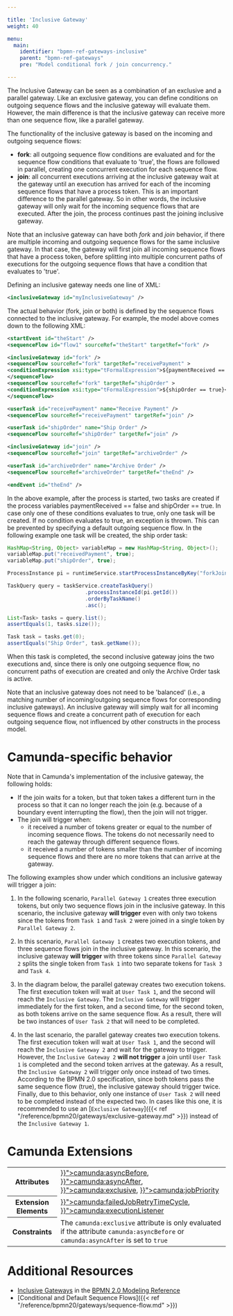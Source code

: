 ```yaml
---

title: 'Inclusive Gateway'
weight: 40

menu:
  main:
    identifier: "bpmn-ref-gateways-inclusive"
    parent: "bpmn-ref-gateways"
    pre: "Model conditional fork / join concurrency."

---
```



The Inclusive Gateway can be seen as a combination of an exclusive and a parallel gateway. Like an exclusive gateway, you can define conditions on outgoing sequence flows and the inclusive gateway will evaluate them. However, the main difference is that the inclusive gateway can receive more than one sequence flow, like a parallel gateway.

The functionality of the inclusive gateway is based on the incoming and outgoing sequence flows:

*   __fork__: all outgoing sequence flow conditions are evaluated and for the sequence flow conditions that evaluate to 'true', the flows are followed in parallel, creating one concurrent execution for each sequence flow.
*   __join__: all concurrent executions arriving at the inclusive gateway wait at the gateway until an execution has arrived for each of the incoming sequence flows that have a process token. This is an important difference to the parallel gateway. So in other words, the inclusive gateway will only wait for the incoming sequence flows that are executed. After the join, the process continues past the joining inclusive gateway.

Note that an inclusive gateway can have both _fork_ and _join_ behavior, if there are multiple incoming and outgoing sequence flows for the same inclusive gateway. In that case, the gateway will first join all incoming sequence flows that have a process token, before splitting into multiple concurrent paths of executions for the outgoing sequence flows that have a condition that evaluates to 'true'.

<div data-bpmn-diagram="../bpmn/inclusive-gateway"></div>

Defining an inclusive gateway needs one line of XML:

```xml
<inclusiveGateway id="myInclusiveGateway" />
```

The actual behavior (fork, join or both) is defined by the sequence flows connected to the inclusive gateway. For example, the model above comes down to the following XML:

```xml
<startEvent id="theStart" />
<sequenceFlow id="flow1" sourceRef="theStart" targetRef="fork" />

<inclusiveGateway id="fork" />
<sequenceFlow sourceRef="fork" targetRef="receivePayment" >
<conditionExpression xsi:type="tFormalExpression">${paymentReceived == false}</conditionExpression>
</sequenceFlow>
<sequenceFlow sourceRef="fork" targetRef="shipOrder" >
<conditionExpression xsi:type="tFormalExpression">${shipOrder == true}</conditionExpression>
</sequenceFlow>

<userTask id="receivePayment" name="Receive Payment" />
<sequenceFlow sourceRef="receivePayment" targetRef="join" />

<userTask id="shipOrder" name="Ship Order" />
<sequenceFlow sourceRef="shipOrder" targetRef="join" />

<inclusiveGateway id="join" />
<sequenceFlow sourceRef="join" targetRef="archiveOrder" />

<userTask id="archiveOrder" name="Archive Order" />
<sequenceFlow sourceRef="archiveOrder" targetRef="theEnd" />

<endEvent id="theEnd" />
```

In the above example, after the process is started, two tasks are created if the process variables paymentReceived == false and shipOrder == true. In case only one of these conditions evaluates to true, only one task will be created. If no condition evaluates to true, an exception is thrown. This can be prevented by specifying a default outgoing sequence flow. In the following example one task will be created, the ship order task:

```java
HashMap<String, Object> variableMap = new HashMap<String, Object>();
variableMap.put("receivedPayment", true);
variableMap.put("shipOrder", true);

ProcessInstance pi = runtimeService.startProcessInstanceByKey("forkJoin");

TaskQuery query = taskService.createTaskQuery()
                         .processInstanceId(pi.getId())
                         .orderByTaskName()
                         .asc();

List<Task> tasks = query.list();
assertEquals(1, tasks.size());

Task task = tasks.get(0);
assertEquals("Ship Order", task.getName());
```

When this task is completed, the second inclusive gateway joins the two executions and, since there is only one outgoing sequence flow, no concurrent paths of execution are created and only the Archive Order task is active.

Note that an inclusive gateway does not need to be 'balanced' (i.e., a matching number of incoming/outgoing sequence flows for corresponding inclusive gateways). An inclusive gateway will simply wait for all incoming sequence flows and create a concurrent path of execution for each outgoing sequence flow, not influenced by other constructs in the process model.


# Camunda-specific behavior 

Note that in Camunda's implementation of the inclusive gateway, the following holds: 

* If the join waits for a token, but that token takes a different turn in the process 
  so that it can no longer reach the join (e.g. because of a boundary event interrupting 
  the flow), then the join will not trigger.
* The join will trigger when:
  * it received a number of tokens greater or equal to the number of incoming sequence 
    flows. The tokens do not necessarily need to reach the gateway through different 
    sequence flows.
  * it received a number of tokens smaller than the number of incoming sequence flows 
    and there are no more tokens that can arrive at the gateway.

The following examples show under which conditions an inclusive gateway will trigger a join:

1. In the following scenario, `Parallel Gateway 1` creates three execution tokens, but
   only two sequence flows join in the inclusive gateway. In this scenario, the inclusive
   gateway **will trigger** even with only two tokens since the tokens from `Task 1` and `Task 2`
   were joined in a single token by `Parallel Gateway 2`. 
   <div data-bpmn-diagram="../bpmn/inclusive_gateway_scenario_1"></div>
   
1. In this scenario, `Parallel Gateway 1` creates two execution tokens, and
   three sequence flows join in the inclusive gateway. In this scenario, the inclusive
   gateway **will trigger** with three tokens since `Parallel Gateway 2` splits the single
   token from `Task 1` into two separate tokens for `Task 3` and `Task 4`.
   <div data-bpmn-diagram="../bpmn/inclusive_gateway_scenario_2"></div>

1. In the diagram below, the parallel gateway creates two execution tokens. The first
   execution token will wait at `User Task 1`, and the second will reach the
   `Inclusive Gateway`. The `Inclusive Gateway` will trigger immediately for the first token,
   and a second time, for the second token, as both tokens arrive on the same sequence flow.
   As a result, there will be two instances of `User Task 2` that will need to be completed.
   <div data-bpmn-diagram="../bpmn/inclusive_gateway_scenario_3"></div>

1. In the last scenario, the parallel gateway creates two execution tokens. The first
   execution token will wait at `User Task 1`, and the second will reach the
   `Inclusive Gateway 2` and wait for the gateway to trigger. However, the
   `Inclusive Gateway 2` **will not trigger** a join until `User Task 1` is completed and
   the second token arrives at the gateway. As a result, the `Inclusive Gateway 2` will trigger
   only once instead of two times. According to the BPMN 2.0 specification, since both tokens pass 
   the same sequence flow (true), the inclusive gateway should trigger twice. Finally, due to this
   behavior, only one instance of `User Task 2` will need to be completed instead of the expected two.
   In cases like this one, it is recommended to use an [`Exclusive Gateway`]({{< ref "/reference/bpmn20/gateways/exclusive-gateway.md" >}})
   instead of the `Inclusive Gateway 1`.
   <div data-bpmn-diagram="../bpmn/inclusive_gateway_scenario_4"></div>

# Camunda Extensions

<table class="table table-striped">
  <tr>
    <th>Attributes</th>
    <td>
      <a href="{{< ref "/reference/bpmn20/custom-extensions/extension-attributes.md#asyncbefore" >}}">camunda:asyncBefore</a>,
      <a href="{{< ref "/reference/bpmn20/custom-extensions/extension-attributes.md#asyncafter" >}}">camunda:asyncAfter</a>,
      <a href="{{< ref "/reference/bpmn20/custom-extensions/extension-attributes.md#exclusive" >}}">camunda:exclusive</a>,
      <a href="{{< ref "/reference/bpmn20/custom-extensions/extension-attributes.md#jobpriority" >}}">camunda:jobPriority</a>
    </td>
  </tr>
  <tr>
    <th>Extension Elements</th>
    <td>
      <a href="{{< ref "/reference/bpmn20/custom-extensions/extension-elements.md#failedjobretrytimecycle" >}}">camunda:failedJobRetryTimeCycle</a>,
      <a href="{{< ref "/reference/bpmn20/custom-extensions/extension-elements.md#executionlistener" >}}">camunda:executionListener</a>
    </td>
  </tr>
  <tr>
    <th>Constraints</th>
    <td>
      The <code>camunda:exclusive</code> attribute is only evaluated if the attribute
      <code>camunda:asyncBefore</code> or <code>camunda:asyncAfter</code> is set to <code>true</code>
    </td>
  </tr>
</table>


# Additional Resources

*   [Inclusive Gateways](http://camunda.org/bpmn/reference.html#gateways-data-based-inclusive-gateways) in the [BPMN 2.0 Modeling Reference](http://camunda.org/bpmn/reference.html)
*   [Conditional and Default Sequence Flows]({{< ref "/reference/bpmn20/gateways/sequence-flow.md" >}})

